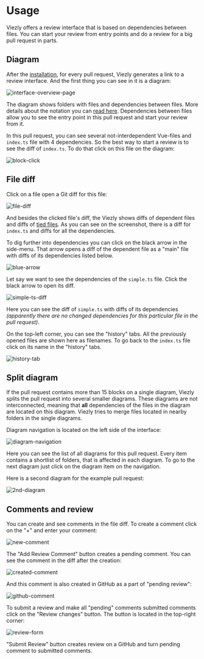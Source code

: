 # Usage

Viezly offers a review interface that is based on dependencies between files. You can start your review from entry points and do a review for a big pull request in parts.



## Diagram

After the [installation](/installation#installation), for every pull request, Viezly generates a link to a review interface. And the first thing you can see in it is a diagram:

![interface-overview-page](_media/usage/interface-overview.png)

The diagram shows folders with files and dependencies between files. More details about the notation you can [read here](/elements#elements). Dependencies between files allow you to see the entry point in this pull request and start your review from it.

In this pull request, you can see several not-interdependent Vue-files and `index.ts` file with 4 dependencies. So the best way to start a review is to see the diff of `index.ts`. To do that click on this file on the diagram:

![block-click](_media/usage/block-click.png)



## File diff

Click on a file open a Git diff for this file:

![file-diff](_media/usage/file-diff.png)

And besides the clicked file's diff, the Viezly shows diffs of dependent files and diffs of [tied files](elements#the-file-with-tied-files). As you can see on the screenshot, there is a diff for `index.ts` and diffs for all the dependencies.

To dig further into dependencies you can click on the black arrow in the side-menu. That arrow opens a diff of the dependent file as a "main" file with diffs of its dependencies listed below.

![blue-arrow](_media/usage/file_navigation.png ':size=600')

Let say we want to see the dependencies of the `simple.ts` file. Click the black arrow to open its diff.

![simple-ts-diff](_media/usage/simple-ts-diff.png)

Here you can see the diff of `simple.ts` with diffs of its dependencies *(apparently there are no changed dependencies for this particular file in the pull request)*.

On the top-left corner, you can see the "history" tabs. All the previously opened files are shown here as filenames. To go back to the `index.ts` file click on its name in the "history" tabs.

![history-tab](_media/usage/history-tab.png)



## Split diagram

If the pull request contains more than 15 blocks on a single diagram, Viezly splits the pull request into several smaller diagrams. These diagrams are not interconnected, meaning that **all** dependencies of the files in the diagram are located on this diagram. Viezly tries to merge files located in nearby folders in the single diagrams.

Diagram navigation is located on the left side of the interface:

![diagram-navigation](_media/usage/diagram-navigation.png)

Here you can see the list of all diagrams for this pull request. Every item contains a shortlist of folders, that is affected in each diagram. To go to the next diagram just click on the diagram item on the navigation.

Here is a second diagram for the example pull request:

![2nd-diagram](_media/usage/2nd-diagram.png)



## Comments and review

You can create and see comments in the file diff. To create a comment click on the "+" and enter your comment:

![new-comment](_media/usage/new-comment.png)

The "Add Review Comment" button creates a pending comment. You can see the comment in the diff after the creation:

![created-comment](_media/usage/created-comment.png)

And this comment is also created in GitHub as a part of "pending review":

![github-comment](_media/usage/github-comment.png)

To submit a review and make all "pending" comments submitted comments click on the "Review changes" button. The button is located in the top-right corner:

![review-form](_media/usage/review-form.png)

"Submit Review" button creates review on a GitHub and turn pending comment to submitted comments.
